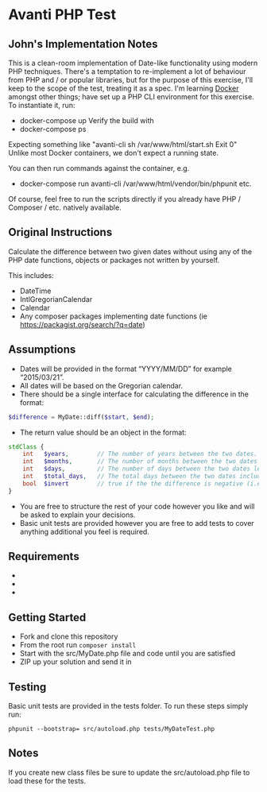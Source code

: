 Avanti PHP Test
===============


John's Implementation Notes
-----------
This is a clean-room implementation of Date-like functionality using modern PHP techniques.
There's a temptation to re-implement a lot of behaviour from PHP and / or popular libraries, but for the purpose of this exercise, I'll keep to the scope of the test, treating it as a spec.
I'm learning [Docker](https://www.docker.com/) amongst other things; have set up a PHP CLI environment for this exercise.
To instantiate it, run:
 * docker-compose up
Verify the build with 
 * docker-compose ps

Expecting something like "avanti-cli   sh /var/www/html/start.sh   Exit 0"
Unlike most Docker containers, we don't expect a running state.
  
You can then run commands against the container, e.g.
 * docker-compose run avanti-cli /var/www/html/vendor/bin/phpunit
 etc.
 
 Of course, feel free to run the scripts directly if you already have PHP / Composer / etc. natively available. 


Original Instructions
-----------

Calculate the difference between two given dates without using any of the PHP date functions, objects or packages not written by yourself.

This includes:
 * DateTime
 * IntlGregorianCalendar
 * Calendar
 * Any composer packages implementing date functions (ie https://packagist.org/search/?q=date)

Assumptions
-----------

* Dates will be provided in the format “YYYY/MM/DD” for example “2015/03/21”.
* All dates will be based on the Gregorian calendar.
* There should be a single interface for calculating the difference in the format:

```php
$difference = MyDate::diff($start, $end);
```

* The return value should be an object in the format:

```php
stdClass {
    int   $years,        // The number of years between the two dates.
    int   $months,       // The number of months between the two dates less the years.
    int   $days,         // The number of days between the two dates less the months and the years.
    int   $total_days,   // The total days between the two dates including the months and years.
    bool  $invert        // true if the the difference is negative (i.e. $start > $end).
}
```

* You are free to structure the rest of your code however you like and will be asked to explain your decisions.
* Basic unit tests are provided however you are free to add tests to cover anything additional you feel is required.


Requirements
------------
* [PHP]: http://php.net
* [Composer]: https://getcomposer.org 
* [PHPUnit]: https://phpunit.de/getting-started.html 


Getting Started
---------------
* Fork and clone this repository
* From the root run `composer install`
* Start with the src/MyDate.php file and code until you are satisfied
* ZIP up your solution and send it in

Testing
-------
Basic unit tests are provided in the tests folder. To run these steps simply run:

```
phpunit --bootstrap= src/autoload.php tests/MyDateTest.php
```

Notes
-----
If you create new class files be sure to update the src/autoload.php file to load these for the tests.
